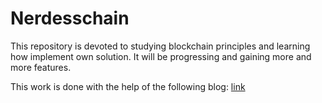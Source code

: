 # Nerdesschain

This repository is devoted to studying blockchain principles and learning how implement own solution.
It will be progressing and gaining more and more features.

This work is done with the help of the following blog: [link](https://medium.com/programmers-blockchain/create-simple-blockchain-java-tutorial-from-scratch-6eeed3cb03fa)
